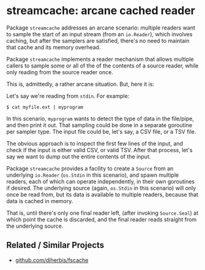 # streamcache: arcane cached reader

Package `streamcache` addresses an arcane scenario: multiple readers
want to sample the start of an input stream (from an `io.Reader`),
which involves caching, but after the samplers are satisfied,
there's no need to maintain that cache and its memory overhead.

Package `streamcache` implements a reader mechanism that allows
multiple callers to sample some or all of the of the contents of a
source reader, while only reading from the source reader once.

This is, admittedly, a rather arcane situation. But, here it is:

Let's say we're reading from `stdin`. For example:
 
```shell
$ cat myfile.ext | myprogram  
```

In this scenario, `myprogram` wants to detect the type of data
in the file/pipe, and then print it out. That sampling could be done
in a separate goroutine per sampler type. The input file could be,
let's say, a CSV file, or a TSV file.

The obvious approach is to inspect the first few lines of the
input, and check if the input is either valid CSV, or valid TSV.
After that process, let's say we want to dump out the entire contents
of the input.

Package `streamcache` provides a facility to create a `Source` from an
underlying `io.Reader` (`os.Stdin` in this scenario), and spawn multiple
readers, each of which can operate independently, in their own
goroutines if desired. The underlying source (again, `os.Stdin` in this
scenario) will only once be read from, but its data is available to
multiple readers, because that data is cached in memory.

That is, until there's only one final reader left, (after invoking
`Source.Seal`) at which point the cache is discarded, and
the final reader reads straight from the underlying source.


## Related / Similar Projects
- [github.com/djherbis/fscache](https://github.com/djherbis/fscache)
